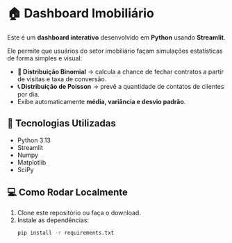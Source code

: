 # 🏠 Dashboard Imobiliário

Este é um **dashboard interativo** desenvolvido em **Python** usando **Streamlit**.

Ele permite que usuários do setor imobiliário façam simulações estatísticas de forma simples e visual:

- **📌 Distribuição Binomial** → calcula a chance de fechar contratos a partir de visitas e taxa de conversão.
- **📞 Distribuição de Poisson** → prevê a quantidade de contatos de clientes por dia.
- Exibe automaticamente **média, variância e desvio padrão**.

## 🚀 Tecnologias Utilizadas
- Python 3.13
- Streamlit
- Numpy
- Matplotlib
- SciPy

## 💻 Como Rodar Localmente
1. Clone este repositório ou faça o download.
2. Instale as dependências:
   ```bash
   pip install -r requirements.txt
